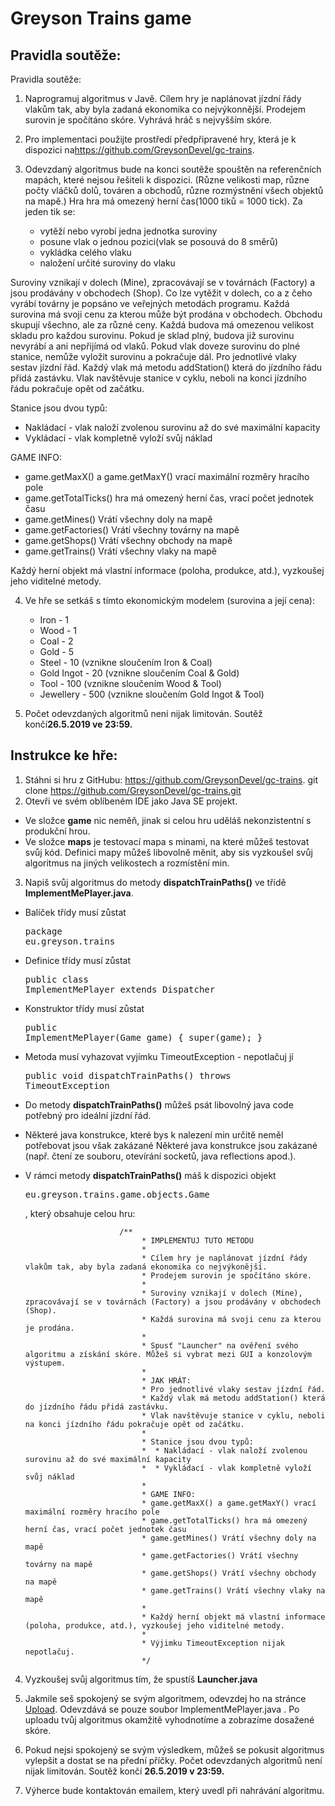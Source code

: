 # Greyson Trains game

## Pravidla soutěže:

Pravidla soutěže:

1. Naprogramuj algoritmus v Javě. Cílem hry je naplánovat jízdní řády vlakům tak, aby byla zadaná ekonomika co nejvýkonnější. Prodejem surovin je spočítáno skóre. Vyhrává hráč s nejvyšším skóre.
    
2. Pro implementaci použijte prostředí předpřipravené hry, která je k dispozici na<a
                href="https://github.com/GreysonDevel/gc-trains">https://github.com/GreysonDevel/gc-trains</a>.
3. Odevzdaný algoritmus bude na konci soutěže spouštěn na referenčních mapách, které nejsou řešiteli k dispozici. (Různe velikosti map, různe počty vláčků dolů, továren a obchodů, různe rozmýstnění všech objektů na mapě.) Hra hra má omezený herní čas(1000 tiků = 1000 tick). Za jeden tik se:
   * vytěží nebo vyrobí jedna jednotka suroviny
   * posune vlak o jednou pozici(vlak se posouvá do 8 směrů)
   * vykládka celého vlaku
   * naložení určité suroviny do vlaku

Suroviny vznikají v dolech (Mine), zpracovávají se v továrnách (Factory) a jsou prodávány v obchodech (Shop). Co lze vytěžit v dolech, co a z čeho vyrábí továrny je popsáno ve veřejných metodách programu. Každá surovina má svoji cenu za kterou může být prodána v obchodech. Obchodu skupují všechno, ale za různé ceny. Každá budova má omezenou velikost skladu pro každou surovinu. Pokud je sklad plný, budova již surovinu nevyrábí a ani nepřijímá od vlaků. Pokud vlak doveze surovinu do plné stanice, nemůže vyložit surovinu a pokračuje dál. Pro jednotlivé vlaky sestav jízdní řád. Každý vlak má metodu addStation() která do jízdního řádu přidá zastávku. Vlak navštěvuje stanice v cyklu, neboli na konci jízdního řádu pokračuje opět od začátku.  

Stanice jsou dvou typů:
   * Nakládací - vlak naloží zvolenou surovinu až do své maximální kapacity
   * Vykládací - vlak kompletně vyloží svůj náklad
   
   GAME INFO:
   
   * game.getMaxX() a game.getMaxY() vrací maximální rozměry hracího pole
   * game.getTotalTicks() hra má omezený herní čas, vrací počet jednotek času
   * game.getMines() Vrátí všechny doly na mapě
   * game.getFactories() Vrátí všechny továrny na mapě
   * game.getShops() Vrátí všechny obchody na mapě
   * game.getTrains() Vrátí všechny vlaky na mapě
   
   Každý herní objekt má vlastní informace (poloha, produkce, atd.), vyzkoušej jeho viditelné metody.

4. Ve hře se setkáš s tímto ekonomickým modelem (surovina a její cena): 
    * Iron - 1
    * Wood - 1
    * Coal - 2
    * Gold - 5    
    * Steel - 10 (vznikne sloučením Iron & Coal)
    * Gold Ingot - 20 (vznikne sloučením Coal & Gold)
    * Tool - 100 (vznikne sloučením Wood & Tool)
    * Jewellery - 500 (vznikne sloučením Gold Ingot & Tool)
    
5. Počet odevzdaných algoritmů není nijak limitován. Soutěž končí<strong>26.5.2019 ve 23:59.</strong>

## Instrukce ke hře:
1. Stáhni si hru z GitHubu: <a href="https://github.com/GreysonDevel/gc-trains">https://github.com/GreysonDevel/gc-trains</a>.
        git clone https://github.com/GreysonDevel/gc-trains.git
2. Otevři ve svém oblíbeném IDE jako Java SE projekt.
   
* Ve složce <strong>game</strong> nic neměň, jinak si celou hru uděláš nekonzistentní s produkční hrou.
*  Ve složce <strong>maps</strong> je testovací mapa s minami, na které můžeš testovat svůj kód. Definici mapy můžeš libovolně měnit, aby sis vyzkoušel svůj algoritmus na jiných velikostech a rozmístění min.
3. Napiš svůj algoritmus do metody <strong>dispatchTrainPaths()</strong> ve třídě <strong>ImplementMePlayer.java</strong>.
* Balíček třídy musí zůstat
                    <pre class="prettyprint">package eu.greyson.trains</pre>
* Definice třídy musí zůstat
                    <pre class="prettyprint">public class ImplementMePlayer extends Dispatcher</pre>
* Konstruktor třídy musí zůstat
                    <pre class="prettyprint">public ImplementMePlayer(Game game) { super(game); }</pre>
* Metoda musí vyhazovat vyjímku TimeoutException - nepotlačuj jí
                    <pre class="prettyprint">public void dispatchTrainPaths() throws TimeoutException</pre>
* Do metody <strong>dispatchTrainPaths()</strong> můžeš psát libovolný java code potřebný pro ideální jízdní řád.

* Některé java konstrukce, které bys k nalezení min určitě neměl potřebovat jsou však zakázané Některé java konstrukce jsou zakázané (např. čtení ze souboru, otevírání socketů, java reflections apod.).

* V rámci metody <strong>dispatchTrainPaths()</strong> máš k dispozici objekt
                    <pre class="prettyprint">eu.greyson.trains.game.objects.Game </pre> , který obsahuje celou hru:
                    
                    
                           /**
                                * IMPLEMENTUJ TUTO METODU
                                *
                                * Cílem hry je naplánovat jízdní řády vlakům tak, aby byla zadaná ekonomika co nejvýkonější.
                                * Prodejem surovin je spočítáno skóre.
                                *
                                * Suroviny vznikají v dolech (Mine), zpracovávají se v továrnách (Factory) a jsou prodávány v obchodech (Shop).
                                * Každá surovina má svoji cenu za kterou je prodána.
                                *
                                * Spusť "Launcher" na ověření svého algoritmu a získání skóre. Můžeš si vybrat mezi GUI a konzolovým výstupem.
                                *
                                * JAK HRÁT:
                                * Pro jednotlivé vlaky sestav jízdní řád.
                                * Každý vlak má metodu addStation() která do jízdního řádu přidá zastávku.
                                * Vlak navštěvuje stanice v cyklu, neboli na konci jízdního řádu pokračuje opět od začátku.
                                *
                                * Stanice jsou dvou typů:
                                *  * Nakládací - vlak naloží zvolenou surovinu až do své maximální kapacity
                                *  * Vykládací - vlak kompletně vyloží svůj náklad
                                *
                                * GAME INFO:
                                * game.getMaxX() a game.getMaxY() vrací maximální rozměry hracího pole
                                * game.getTotalTicks() hra má omezený herní čas, vrací počet jednotek času
                                * game.getMines() Vrátí všechny doly na mapě
                                * game.getFactories() Vrátí všechny továrny na mapě
                                * game.getShops() Vrátí všechny obchody na mapě
                                * game.getTrains() Vrátí všechny vlaky na mapě
                                *
                                * Každý herní objekt má vlastní informace (poloha, produkce, atd.), vyzkoušej jeho viditelné metody.
                                *
                                * Výjimku TimeoutException nijak nepotlačuj.
                                */                    


4. Vyzkoušej svůj algoritmus tím, že spustíš <strong>Launcher.java</strong>

5. Jakmile seš spokojený se svým algoritmem, odevzdej ho na stránce <a href="https://devel.greyson.eu/soutez/run">Upload</a>. Odevzdává se pouze soubor ImplementMePlayer.java . Po uploadu tvůj algoritmus okamžitě vyhodnotíme a zobrazíme dosažené skóre.

6. Pokud nejsi spokojený se svým výsledkem, můžeš se pokusit algoritmus vylepšit a dostat se na přední příčky. Počet odevzdaných algoritmů není nijak limitován. Soutěž končí <strong>26.5.2019 v 23:59.</strong>

7. Výherce bude kontaktován emailem, který uvedl při nahrávání algoritmu.

